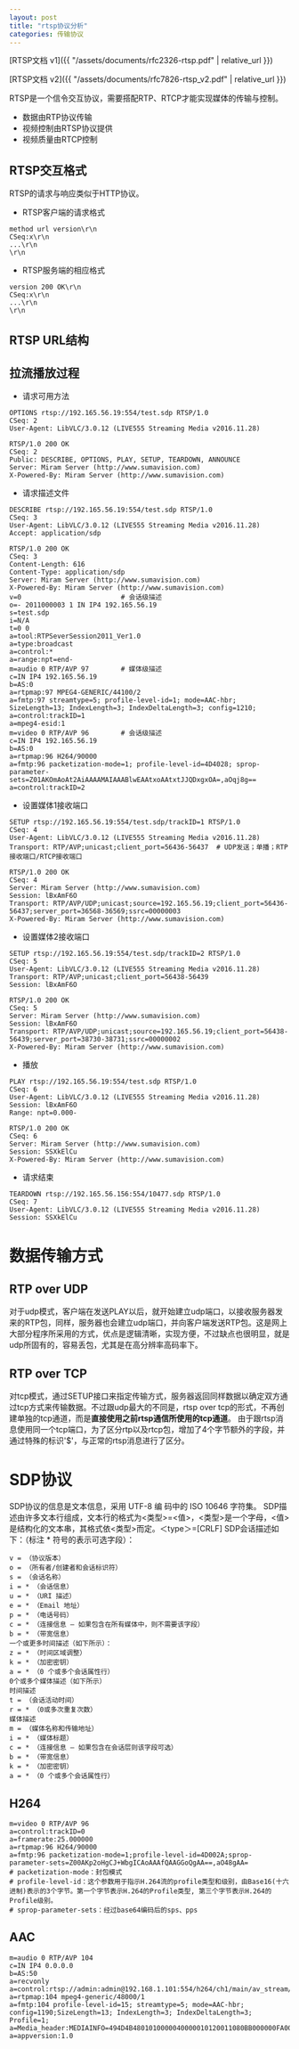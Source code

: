 ```yaml
---
layout: post
title: "rtsp协议分析"
categories: 传输协议
---
```


<!-- * toc
{:toc} -->

[RTSP文档 v1]({{ "/assets/documents/rfc2326-rtsp.pdf" | relative_url }})

[RTSP文档 v2]({{ "/assets/documents/rfc7826-rtsp_v2.pdf" | relative_url }})

RTSP是一个信令交互协议，需要搭配RTP、RTCP才能实现媒体的传输与控制。
- 数据由RTP协议传输
- 视频控制由RTSP协议提供
- 视频质量由RTCP控制

## RTSP交互格式
RTSP的请求与响应类似于HTTP协议。
- RTSP客户端的请求格式

```
method url version\r\n
CSeq:x\r\n
...\r\n
\r\n
```

- RTSP服务端的相应格式

```
version 200 OK\r\n
CSeq:x\r\n
...\r\n
\r\n
```

## RTSP URL结构

## 拉流播放过程
- 请求可用方法

```
OPTIONS rtsp://192.165.56.19:554/test.sdp RTSP/1.0
CSeq: 2
User-Agent: LibVLC/3.0.12 (LIVE555 Streaming Media v2016.11.28)
```

```
RTSP/1.0 200 OK
CSeq: 2
Public: DESCRIBE, OPTIONS, PLAY, SETUP, TEARDOWN, ANNOUNCE
Server: Miram Server (http://www.sumavision.com)
X-Powered-By: Miram Server (http://www.sumavision.com)
```

- 请求描述文件

```
DESCRIBE rtsp://192.165.56.19:554/test.sdp RTSP/1.0
CSeq: 3
User-Agent: LibVLC/3.0.12 (LIVE555 Streaming Media v2016.11.28)
Accept: application/sdp
```

```
RTSP/1.0 200 OK
CSeq: 3
Content-Length: 616
Content-Type: application/sdp
Server: Miram Server (http://www.sumavision.com)
X-Powered-By: Miram Server (http://www.sumavision.com)
v=0                         # 会话级描述
o=- 2011000003 1 IN IP4 192.165.56.19
s=test.sdp
i=N/A
t=0 0
a=tool:RTPSeverSession2011_Ver1.0
a=type:broadcast
a=control:*
a=range:npt=end-
m=audio 0 RTP/AVP 97        # 媒体级描述
c=IN IP4 192.165.56.19
b=AS:0
a=rtpmap:97 MPEG4-GENERIC/44100/2
a=fmtp:97 streamtype=5; profile-level-id=1; mode=AAC-hbr; SizeLength=13; IndexLength=3; IndexDeltaLength=3; config=1210;
a=control:trackID=1
a=mpeg4-esid:1
m=video 0 RTP/AVP 96        # 会话级描述
c=IN IP4 192.165.56.19
b=AS:0
a=rtpmap:96 H264/90000
a=fmtp:96 packetization-mode=1; profile-level-id=4D4028; sprop-parameter-sets=Z01AKOmAoAt2AiAAAAMAIAAABlwEAAtxoAAtxtJJQDxgxOA=,aOqj8g==
a=control:trackID=2
```

- 设置媒体1接收端口

```
SETUP rtsp://192.165.56.19:554/test.sdp/trackID=1 RTSP/1.0
CSeq: 4
User-Agent: LibVLC/3.0.12 (LIVE555 Streaming Media v2016.11.28)
Transport: RTP/AVP;unicast;client_port=56436-56437  # UDP发送；单播；RTP接收端口/RTCP接收端口
```

```
RTSP/1.0 200 OK
CSeq: 4
Server: Miram Server (http://www.sumavision.com)
Session: lBxAmF6O
Transport: RTP/AVP/UDP;unicast;source=192.165.56.19;client_port=56436-56437;server_port=36568-36569;ssrc=00000003
X-Powered-By: Miram Server (http://www.sumavision.com)
```

- 设置媒体2接收端口

```
SETUP rtsp://192.165.56.19:554/test.sdp/trackID=2 RTSP/1.0
CSeq: 5
User-Agent: LibVLC/3.0.12 (LIVE555 Streaming Media v2016.11.28)
Transport: RTP/AVP;unicast;client_port=56438-56439
Session: lBxAmF6O
```

```
RTSP/1.0 200 OK
CSeq: 5
Server: Miram Server (http://www.sumavision.com)
Session: lBxAmF6O
Transport: RTP/AVP/UDP;unicast;source=192.165.56.19;client_port=56438-56439;server_port=38730-38731;ssrc=00000002
X-Powered-By: Miram Server (http://www.sumavision.com)
```

- 播放

```
PLAY rtsp://192.165.56.19:554/test.sdp RTSP/1.0
CSeq: 6
User-Agent: LibVLC/3.0.12 (LIVE555 Streaming Media v2016.11.28)
Session: lBxAmF6O
Range: npt=0.000-
```

```
RTSP/1.0 200 OK
CSeq: 6
Server: Miram Server (http://www.sumavision.com)
Session: SSXkElCu
X-Powered-By: Miram Server (http://www.sumavision.com)
```

- 请求结束

```
TEARDOWN rtsp://192.165.56.156:554/10477.sdp RTSP/1.0
CSeq: 7
User-Agent: LibVLC/3.0.12 (LIVE555 Streaming Media v2016.11.28)
Session: SSXkElCu
```

# 数据传输方式
## RTP over UDP
对于udp模式，客户端在发送PLAY以后，就开始建立udp端口，以接收服务器发来的RTP包，同样，服务器也会建立udp端口，并向客户端发送RTP包。这是网上大部分程序所采用的方式，优点是逻辑清晰，实现方便，不过缺点也很明显，就是udp所固有的，容易丢包，尤其是在高分辨率高码率下。
## RTP over TCP
对tcp模式，通过SETUP接口来指定传输方式，服务器返回同样数据以确定双方通过tcp方式来传输数据。不过跟udp最大的不同是，rtsp over tcp的形式，不再创建单独的tcp通道，而是**直接使用之前rtsp通信所使用的tcp通道**。
由于跟rtsp消息使用同一个tcp端口，为了区分rtp以及rtcp包，增加了4个字节额外的字段，并通过特殊的标识'$'，与正常的rtsp消息进行了区分。

# SDP协议
SDP协议的信息是文本信息，采用 UTF-8 编 码中的 ISO 10646 字符集。
SDP描述由许多文本行组成，文本行的格式为<类型>=<值>，<类型>是一个字母，<值>是结构化的文本串，其格式依<类型>而定。＜type＞=<value>[CRLF]
SDP会话描述如下：（标注 * 符号的表示可选字段）：
```
v = （协议版本）          
o = （所有者/创建者和会话标识符） 
s = （会话名称） 
i = * （会话信息） 
u = * （URI 描述） 
e = * （Email 地址） 
p = * （电话号码） 
c = * （连接信息 ― 如果包含在所有媒体中，则不需要该字段） 
b = * （带宽信息） 
一个或更多时间描述（如下所示）：
z = * （时间区域调整） 
k = * （加密密钥） 
a = * （0 个或多个会话属性行） 
0个或多个媒体描述（如下所示） 
时间描述
t = （会话活动时间） 
r = * （0或多次重复次数）
媒体描述
m = （媒体名称和传输地址） 
i = * （媒体标题） 
c = * （连接信息 — 如果包含在会话层则该字段可选） 
b = * （带宽信息） 
k = * （加密密钥） 
a = * （0 个或多个会话属性行） 
```
## H264
```
m=video 0 RTP/AVP 96
a=control:trackID=0
a=framerate:25.000000
a=rtpmap:96 H264/90000
a=fmtp:96 packetization-mode=1;profile-level-id=4D002A;sprop-parameter-sets=Z00AKp2oHgCJ+WbgICAoAAAfQAAGGoQgAA==,aO48gAA=
# packetization-mode：封包模式
# profile-level-id：这个参数用于指示H.264流的profile类型和级别，由Base16(十六进制)表示的3个字节。第一个字节表示H.264的Profile类型, 第三个字节表示H.264的Profile级别。
# sprop-parameter-sets：经过base64编码后的sps、pps
```
## AAC
```
m=audio 0 RTP/AVP 104
c=IN IP4 0.0.0.0
b=AS:50
a=recvonly
a=control:rtsp://admin:admin@192.168.1.101:554/h264/ch1/main/av_stream/trackID=2
a=rtpmap:104 mpeg4-generic/48000/1
a=fmtp:104 profile-level-id=15; streamtype=5; mode=AAC-hbr; config=1190;SizeLength=13; IndexLength=3; IndexDeltaLength=3; Profile=1;
a=Media_header:MEDIAINFO=494D4B4801010000040000010120011080BB000000FA000000000000000000000000000000000000;
a=appversion:1.0
```


